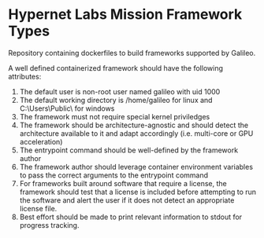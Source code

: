 # Hypernet Labs Mission Framework Types
Repository containing dockerfiles to build frameworks supported by Galileo.

A well defined containerized framework should have the following attributes:
1. The default user is non-root user named galileo with uid 1000
2. The default working directory is /home/galileo for linux and C:\Users\Public\ for windows
3. The framework must not require special kernel priviledges 
4. The framework should be architecture-agnostic and should detect the architecture available to it and adapt accordingly (i.e. multi-core or GPU acceleration)
5. The entrypoint command should be well-defined by the framework author
6. The framework author should leverage container environment variables to pass the correct arguments to the entrypoint command
7. For frameworks built around software that require a license, the framework should test that a license is included before attempting to run the software and alert the user if it does not detect an appropriate license file. 
8. Best effort should be made to print relevant information to stdout for progress tracking. 
